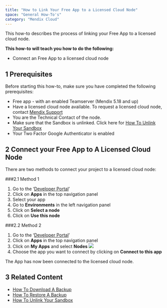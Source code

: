 ```yaml
---
title: "How to Link Your Free App to a Licensed Cloud Node"
space: "General How-To's"
category: "Mendix Cloud"
---
```


This how-to describes the process of linking your Free App to a licensed cloud node.

**This how-to will teach you how to do the following:**

*   Connect an Free App to a licensed cloud node

## 1 Prerequisites

Before starting this how-to, make sure you have completed the following prerequisites:

*   Free app - with an enabled Teamserver (Mendix 5.18 and up)
*   Have a licensed cloud node available. To request a licensed cloud node, contact [Mendix Support](www.support.mendix.com)
*   You are the Technical Contact of the node.
*   Make sure that the Sandbox is unlinked. Click here for [How To Unlink Your Sandbox](how-to-unlink-your-sandbox)
*   Your Two Factor Google Authenticator is enabled

## 2 Connect your Free App to A Licensed Cloud Node
There are two methods to connect your project to a licensed cloud node:

###2.1 Method 1
1.  Go to the ‘[Developer Portal](http://home.mendix.com)’
2.  Click on **Apps** in the top navigation panel
2.  Select your app
3.  Go to **Environments** in the left navigation panel
4.  Click on **Select a node**
5.  Click on **Use this node**

###2.2 Method 2
1.  Go to the ‘[Developer Portal](http://home.mendix.com)’
2.  Click on **Apps** in the top navigation panel
2.  Click on **My Apps** and select **Nodes**
![](attachments/linknode/node.jpg)
3.  Choose the app you want to connect by clicking on **Connect to this app**


The App has now been connected to the licensed cloud node.

## 3 Related Content
*   [How To Download A Backup](how-to-download-a-backup)
*   [How To Restore A Backup](how-to-restore-a-backup)
*   [How To Unlink Your Sandbox](how-to-unlink-your-sandbox)